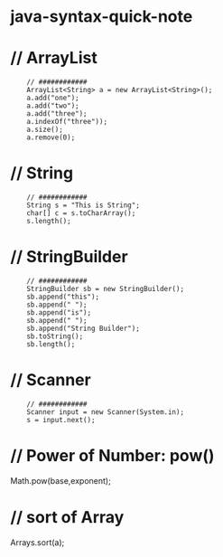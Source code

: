 # java-syntax-quick-note

#		// ArrayList
		// ############
		ArrayList<String> a = new ArrayList<String>();
		a.add("one");
		a.add("two");
		a.add("three");
		a.indexOf("three"));
		a.size();
		a.remove(0);
		
		

#		// String
		// ############
		String s = "This is String";
		char[] c = s.toCharArray();
		s.length();

#		// StringBuilder
		// ############
		StringBuilder sb = new StringBuilder();
		sb.append("this");
		sb.append(" ");
		sb.append("is");
		sb.append(" ");
		sb.append("String Builder");
		sb.toString();
		sb.length();

#		// Scanner
		// ############
		Scanner input = new Scanner(System.in);
		s = input.next();
		
# // Power of Number: pow()
Math.pow(base,exponent);



# // sort of Array

Arrays.sort(a);
	
